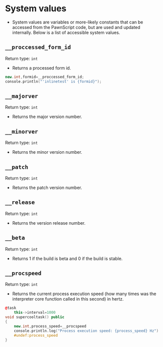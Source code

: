 # System values

- System values are variables or more-likely constants that can be accessed from the PawnScript code, but are used and updated internally. Below is a list of accessible system values.

## `__proccessed_form_id`

Return type: `int`

- Returns a processed form id.

```cpp
new.int,formid=__proccessed_form_id;
console.println("'inlinetest' is {formid}");
```

## `__majorver`

Return type: `int`

- Returns the major version number.

## `__minorver`

Return type: `int`

- Returns the minor version number.

## `__patch`

Return type: `int`

- Returns the patch version number.

## `__release`

Return type: `int`

- Returns the version release number.

## `__beta`

Return type: `int`

- Returns 1 if the build is beta and 0 if the build is stable.


## `__procspeed`

Return type: `int`

- Returns the current process execution speed (how many times was the interpreter core function called in this second) in hertz.


```cpp
@task
	this->interval=1000
void supercooltask() public
{
	new.int,process_speed=__procspeed
	console.println.log("Process execution speed: {process_speed} Hz")
	#undef:process_speed
}
```